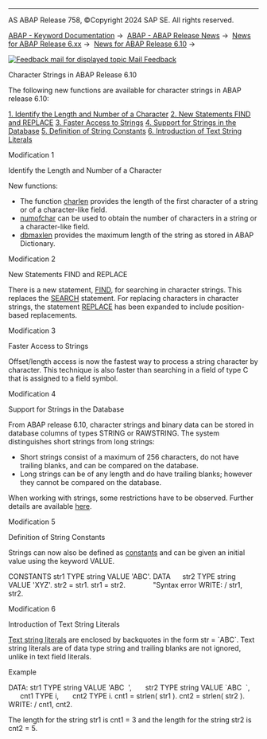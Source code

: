   

* * *

AS ABAP Release 758, ©Copyright 2024 SAP SE. All rights reserved.

[ABAP - Keyword Documentation](https://help.sap.com/doc/abapdocu_latest_index_htm/latest/en-US/abenabap.htm) →  [ABAP - ABAP Release News](https://help.sap.com/doc/abapdocu_latest_index_htm/latest/en-US/abennews.htm) →  [News for ABAP Release 6.xx](https://help.sap.com/doc/abapdocu_latest_index_htm/latest/en-US/abennews-6.htm) →  [News for ABAP Release 6.10](https://help.sap.com/doc/abapdocu_latest_index_htm/latest/en-US/abennews-610.htm) → 

 [![](Mail.gif?object=Mail.gif "Feedback mail for displayed topic") Mail Feedback](mailto:f1_help@sap.com?subject=Feedback%20on%20ABAP%20Documentation&body=Document:%20Character%20Strings%20in%20ABAP%20Release%206.10%2C%20ABENNEWS-610-STRINGS%2C%20758%0D%0A%0D%0AError:%0D%0A%0D%0A%0D%0A%0D%0ASuggestion%20for%20improvement:)

Character Strings in ABAP Release 6.10

The following new functions are available for character strings in ABAP release 6.10:

[1\. Identify the Length and Number of a Character](#!ABAP_MODIFICATION_1@1@)
[2\. New Statements FIND and REPLACE](#!ABAP_MODIFICATION_2@2@)
[3\. Faster Access to Strings](#!ABAP_MODIFICATION_3@3@)
[4\. Support for Strings in the Database](#!ABAP_MODIFICATION_4@4@)
[5\. Definition of String Constants](#!ABAP_MODIFICATION_5@5@)
[6\. Introduction of Text String Literals](#!ABAP_MODIFICATION_6@6@)

Modification 1   

Identify the Length and Number of a Character

New functions:

-   The function [charlen](https://help.sap.com/doc/abapdocu_latest_index_htm/latest/en-US/abapcompute_arith.htm) provides the length of the first character of a string or of a character-like field.
-   [numofchar](https://help.sap.com/doc/abapdocu_latest_index_htm/latest/en-US/abapcompute_arith.htm) can be used to obtain the number of characters in a string or a character-like field.
-   [dbmaxlen](https://help.sap.com/doc/abapdocu_latest_index_htm/latest/en-US/abapcompute_arith.htm) provides the maximum length of the string as stored in ABAP Dictionary.

Modification 2   

New Statements FIND and REPLACE

There is a new statement, [FIND](https://help.sap.com/doc/abapdocu_latest_index_htm/latest/en-US/abapfind.htm), for searching in character strings. This replaces the [SEARCH](https://help.sap.com/doc/abapdocu_latest_index_htm/latest/en-US/abapsearch-.htm) statement. For replacing characters in character strings, the statement [REPLACE](https://help.sap.com/doc/abapdocu_latest_index_htm/latest/en-US/abapreplace_in_position.htm) has been expanded to include position-based replacements.

Modification 3   

Faster Access to Strings

Offset/length access is now the fastest way to process a string character by character. This technique is also faster than searching in a field of type C that is assigned to a field symbol.

Modification 4   

Support for Strings in the Database

From ABAP release 6.10, character strings and binary data can be stored in database columns of types STRING or RAWSTRING. The system distinguishes short strings from long strings:

-   Short strings consist of a maximum of 256 characters, do not have trailing blanks, and can be compared on the database.
-   Long strings can be of any length and do have trailing blanks; however they cannot be compared on the database.

When working with strings, some restrictions have to be observed. Further details are available [here](https://help.sap.com/doc/abapdocu_latest_index_htm/latest/en-US/abenddic_character_byte_types.htm).

Modification 5   

Definition of String Constants

Strings can now also be defined as [constants](https://help.sap.com/doc/abapdocu_latest_index_htm/latest/en-US/abapconstants.htm) and can be given an initial value using the keyword VALUE.

CONSTANTS str1 TYPE string VALUE 'ABC'.
DATA      str2 TYPE string VALUE 'XYZ'.
str2 = str1.
str1 = str2.              "Syntax error
WRITE: / str1, str2.

Modification 6   

Introduction of Text String Literals

[Text string literals](https://help.sap.com/doc/abapdocu_latest_index_htm/latest/en-US/abenliteral.htm) are enclosed by backquotes in the form str = \`ABC\`. Text string literals are of data type string and trailing blanks are not ignored, unlike in text field literals.

Example

DATA: str1 TYPE string VALUE 'ABC  ',
      str2 TYPE string VALUE \`ABC  \`,
      cnt1 TYPE i,
      cnt2 TYPE i.
cnt1 = strlen( str1 ).
cnt2 = strlen( str2 ).
WRITE: / cnt1, cnt2.

The length for the string str1 is cnt1 = 3 and the length for the string str2 is cnt2 = 5.